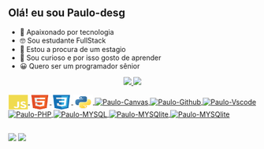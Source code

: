 ## Olá! eu sou Paulo-desg
- 🔭 Apaixonado por tecnologia
- 🤓 Sou estudante FullStack<br>
- 🧐 Estou a procura de um estagio<br>
- 🤨 Sou curioso e por isso gosto de aprender<br>
- 😀 Quero ser um programador sênior

<div align="center">
  <a href="https://github.com/Paulo-desg">
  <img height="180em" src="https://github-readme-stats.vercel.app/api?username=Paulo-desg&show_icons=true&theme=cobalt&include_all_commits=true&count_private=true"/>
  <img height="180em" src="https://github-readme-stats.vercel.app/api/top-langs/?username=Paulo-desg&layout=compact&langs_count=7&theme=cobalt"/>
</div>
    
<div style="display: inline_block"><br>
  <img align="center" alt="Paulo-Js" height="30" width="40" src="https://raw.githubusercontent.com/devicons/devicon/master/icons/javascript/javascript-plain.svg">
  <img align="center" alt="Paulo-HTML" height="30" width="40" src="https://raw.githubusercontent.com/devicons/devicon/master/icons/html5/html5-original.svg">
  <img align="center" alt="Paulo-CSS" height="30" width="40" src="https://raw.githubusercontent.com/devicons/devicon/master/icons/css3/css3-original.svg">
  <img align="center" alt="Paulo-Python" height="30" width="40" src="https://raw.githubusercontent.com/devicons/devicon/master/icons/python/python-original.svg">
  <img align="center" alt="Paulo-Canvas" height="30" width="40" src="https://cdn.jsdelivr.net/gh/devicons/devicon/icons/canva/canva-original.svg" />
  <img align="center" alt="Paulo-Github" height="30" width="40" src="https://cdn.jsdelivr.net/gh/devicons/devicon/icons/github/github-original.svg" />
  <img align="center" alt="Paulo-Vscode" height="30" width="40" src="https://cdn.jsdelivr.net/gh/devicons/devicon/icons/vscode/vscode-original.svg" />
  <img align="center" alt="Paulo-PHP" height="40" width="50"    src="https://cdn.jsdelivr.net/gh/devicons/devicon/icons/php/php-original.svg" />
  <img align="center" alt="Paulo-MYSQL" height="40" width="50"  src="https://cdn.jsdelivr.net/gh/devicons/devicon/icons/mysql/mysql-original.svg" />
  <img align="center" alt="Paulo-MYSQlite" height="60" width="70"  src="https://cdn.jsdelivr.net/gh/devicons/devicon/icons/sqlite/sqlite-original-wordmark.svg" />
  <img align="center" alt="Paulo-MYSQlite" height="40" width="50" src="https://cdn.jsdelivr.net/gh/devicons/devicon/icons/jupyter/jupyter-original-wordmark.svg" />
</div>

##

<div> 
  <a href="https://www.youtube.com/channel/UCUjyiJIYPzv9SMuPbCtT-Aw" target="_blank"><img src="https://img.shields.io/badge/YouTube-FF0000?style=for-the-badge&logo=youtube&logoColor=white" target="_blank"></a>
  <a href="https://www.instagram.com/paulo.samuel.123/" target="_blank"><img src="https://img.shields.io/badge/-Instagram-%23E4405F?style=for-the-badge&logo=instagram&logoColor=white" target="_blank"></a>
</div>
